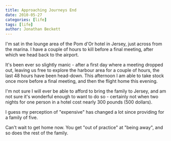 ```yaml
---
title: Approaching Journeys End
date: 2010-05-27
categories: [life]
tags: [life]
author: Jonathan Beckett
---
```


I'm sat in the lounge area of the Pom d'Or hotel in Jersey, just across from the marina. I have a couple of hours to kill before a final meeting, after which we head back to the airport.

It's been ever so slightly manic - after a first day where a meeting dropped out, leaving us free to explore the harbour area for a couple of hours, the last 48 hours have been head-down. This afternoon I am able to take stock once more before a final meeting, and then the flight home this evening.

I'm not sure I will ever be able to afford to bring the family to Jersey, and am not sure it's wonderful enough to want to do so - certainly not when two nights for one person in a hotel cost nearly 300 pounds (500 dollars).

I guess my perception of "expensive" has changed a lot since providing for a family of five.

Can't wait to get home now. You get "out of practice" at "being away", and so does the rest of the family.